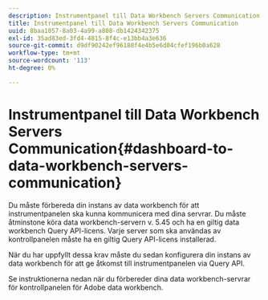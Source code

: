 ```yaml
---
description: Instrumentpanel till Data Workbench Servers Communication
title: Instrumentpanel till Data Workbench Servers Communication
uuid: 8baa1057-8a03-4a99-a808-db1424342375
exl-id: 35ad83ed-3fd4-4815-8f4c-e13bb4a3e636
source-git-commit: d9df90242ef96188f4e4b5e6d04cfef196b0a628
workflow-type: tm+mt
source-wordcount: '113'
ht-degree: 0%

---
```


# Instrumentpanel till Data Workbench Servers Communication{#dashboard-to-data-workbench-servers-communication}

Du måste förbereda din instans av data workbench för att instrumentpanelen ska kunna kommunicera med dina servrar. Du måste åtminstone köra data workbench-servern v. 5.45 och ha en giltig data workbench Query API-licens. Varje server som ska användas av kontrollpanelen måste ha en giltig Query API-licens installerad.

När du har uppfyllt dessa krav måste du sedan konfigurera din instans av data workbench för att ge åtkomst till instrumentpanelen via Query API.

Se instruktionerna nedan när du förbereder dina data workbench-servrar för kontrollpanelen för Adobe data workbench.
